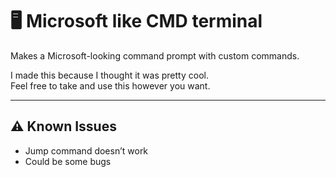 # 🖥️ Microsoft like CMD terminal

Makes a Microsoft-looking command prompt with custom commands.

I made this because I thought it was pretty cool.  
Feel free to take and use this however you want.

---

## ⚠️ Known Issues

- Jump command doesn’t work  
- Could be some bugs
